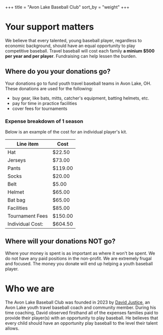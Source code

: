 +++
title = "Avon Lake Baseball Club"
sort_by = "weight"
+++

# Your support matters
We believe that every talented, young baseball player, regardless to economic background, should have an equal
opportunity to play competitive baseball. Travel baseball will cost each family **a minium $500 per year and per player**. Fundraising can help lessen the burden.

## Where do you your donations go?
Your donations go to fund youth travel baseball teams in Avon Lake, OH. These donations are used for the following:
- buy gear, like bats, mitts, catcher's equipment, batting helmets, etc.
- pay for time in practice facilities
- cover fees for tournaments

### Expense breakdown of 1 season
Below is an example of the cost for an individual player's kit.

| Line item         | Cost          |
| ----------------- | --------------|
| Hat               | $22.50        |
| Jerseys           | $73.00        |
| Pants             | $119.00       |
| Socks             | $20.00        |
| Belt              | $5.00         |
| Helmet            | $65.00        |
| Bat bag           | $65.00        |
| Facilities        | $85.00        |
| Tournament Fees   | $150.00       |
| Individual Cost:  | $604.50       |

## Where will your donations **NOT** go?
Where your money is spent is as important as where it won't be spent. We do not have any paid positions in the non-profit. We are extremely frugal and focused. The money you donate will end up helping a youth baseball player.

# Who we are
The Avon Lake Baseball Club was founded in 2023 by [David Justice](https://www.linkedin.com/in/davidjustice/), an Avon Lake youth travel baseball coach and community member. During his time coaching, David observed firsthand all of the expenses families paid to provide their player(s) with an opportunity to play baseball. He believes that every child should have an opportunity play baseball to the level their talent allows.

